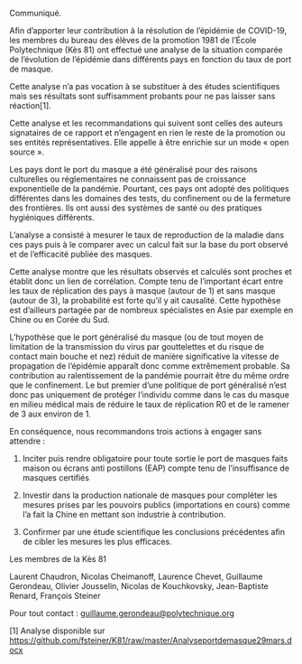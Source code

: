 Communiqué.

Afin d’apporter leur contribution à la résolution de l’épidémie de
COVID-19, les membres du bureau des élèves de la promotion 1981 de
l’École Polytechnique (Kès 81) ont effectué une analyse de la
situation comparée de l’évolution de l’épidémie dans différents pays en
fonction du taux de port de masque.

Cette analyse n’a pas vocation à se substituer à des études
scientifiques mais ses résultats sont suffisamment probants pour ne pas
laisser sans réaction\[1\].

Cette analyse et les recommandations qui suivent sont celles des auteurs
signataires de ce rapport et n’engagent en rien le reste de la promotion
ou ses entités représentatives. Elle appelle à être enrichie sur un mode
« open source ».

Les pays dont le port du masque a été généralisé pour des raisons
culturelles ou réglementaires ne connaissent pas de croissance
exponentielle de la pandémie. Pourtant, ces pays ont adopté des
politiques différentes dans les domaines des tests, du confinement ou de
la fermeture des frontières. Ils ont aussi des systèmes de santé ou des
pratiques hygiéniques différents.

L’analyse a consisté à mesurer le taux de reproduction de la maladie
dans ces pays puis à le comparer avec un calcul fait sur la base du port
observé et de l’efficacité publiée des masques.

Cette analyse montre que les résultats observés et calculés sont proches
et établit donc un lien de corrélation. Compte tenu de l’important écart
entre les taux de réplication des pays à masque (autour de 1) et sans
masque (autour de 3), la probabilité est forte qu’il y ait causalité.
Cette hypothèse est d’ailleurs partagée par de nombreux spécialistes en
Asie par exemple en Chine ou en Corée du Sud.

L’hypothèse que le port généralisé du masque (ou de tout moyen de
limitation de la transmission du virus par gouttelettes et du risque de
contact main bouche et nez) réduit de manière significative la vitesse
de propagation de l’épidémie apparaît donc comme extrêmement probable.
Sa contribution au ralentissement de la pandémie pourrait être du même
ordre que le confinement. Le but premier d’une politique de port
généralisé n’est donc pas uniquement de protéger l’individu comme dans
le cas du masque en milieu médical mais de réduire le taux de
réplication R0 et de le ramener de 3 aux environ de 1.

En conséquence, nous recommandons trois actions à engager sans attendre
:

1.  Inciter puis rendre obligatoire pour toute sortie le port de masques
    faits maison ou écrans anti postillons (EAP) compte tenu de
    l’insuffisance de masques certifiés

2.  Investir dans la production nationale de masques pour compléter les
    mesures prises par les pouvoirs publics (importations en cours)
    comme l’a fait la Chine en mettant son industrie à contribution.

3.  Confirmer par une étude scientifique les conclusions précédentes
    afin de cibler les mesures les plus efficaces.

Les membres de la Kès 81

Laurent Chaudron, Nicolas Cheimanoff, Laurence Chevet, Guillaume
Gerondeau, Olivier Jousselin, Nicolas de Kouchkovsky, Jean-Baptiste
Renard, François Steiner

Pour tout contact : guillaume.gerondeau@polytechnique.org

[1]  Analyse disponible sur
    <https://github.com/fsteiner/K81/raw/master/Analyseportdemasque29mars.docx>
